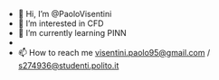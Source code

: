 - 👋 Hi, I’m @PaoloVisentini
- 👀 I’m interested in CFD
- 🌱 I’m currently learning PINN
- 
- 📫 How to reach me visentini.paolo95@gmail.com / s274936@studenti.polito.it

<!---
PaoloVisentini/PaoloVisentini is a ✨ special ✨ repository because its `README.md` (this file) appears on your GitHub profile.
You can click the Preview link to take a look at your changes.
--->
